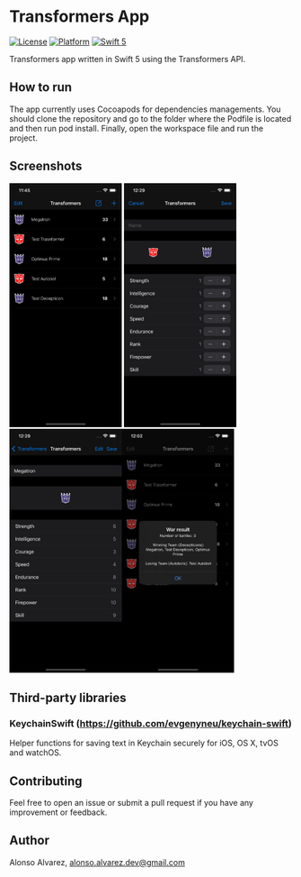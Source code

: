# Transformers App

[![License](https://img.shields.io/cocoapods/l/DLAutoSlidePageViewController.svg?style=flat)]()
[![Platform](https://img.shields.io/cocoapods/p/DLAutoSlidePageViewController.svg?style=flat)]()
[![Swift 5](https://img.shields.io/badge/Swift-5-orange.svg?style=flat)](https://developer.apple.com/swift/)

Transformers app written in Swift 5 using the Transformers API.

## How to run

The app currently uses Cocoapods for dependencies managements.
You should clone the repository and go to the folder where the Podfile is located and then run pod install. 
Finally, open the workspace file and run the project.

## Screenshots

<img src="Screenshots/List.png" width=200 height=433> <img src="Screenshots/Add.png" width=200 height=433>
<img src="Screenshots/Detail.png" width=200 height=433><img src="Screenshots/War.png" width=200 height=433>

## Third-party libraries

### KeychainSwift (https://github.com/evgenyneu/keychain-swift)
Helper functions for saving text in Keychain securely for iOS, OS X, tvOS and watchOS.

## Contributing

Feel free to open an issue or submit a pull request if you have any improvement or feedback.

## Author

Alonso Alvarez, alonso.alvarez.dev@gmail.com
